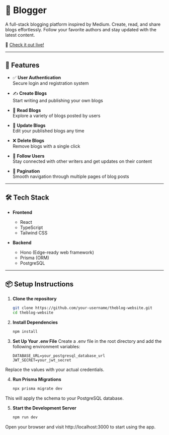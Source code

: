 # 📝 Blogger

A full-stack blogging platform inspired by Medium. Create, read, and share blogs effortlessly. Follow your favorite authors and stay updated with the latest content.

🔗 [Check it out live!](https://blog-website-two-chi.vercel.app/)

---

## 🚀 Features

- ✅ **User Authentication**  
  Secure login and registration system

- ✍️ **Create Blogs**  
  Start writing and publishing your own blogs

- 📖 **Read Blogs**  
  Explore a variety of blogs posted by users

- 🔄 **Update Blogs**  
  Edit your published blogs any time

- ❌ **Delete Blogs**  
  Remove blogs with a single click

- 🤝 **Follow Users**  
  Stay connected with other writers and get updates on their content

- 🔢 **Pagination**  
  Smooth navigation through multiple pages of blog posts

---

## 🛠️ Tech Stack

- **Frontend**  
  - React  
  - TypeScript  
  - Tailwind CSS  

- **Backend**  
  - Hono (Edge-ready web framework)  
  - Prisma (ORM)  
  - PostgreSQL  

---

## 📦 Setup Instructions

1. **Clone the repository**
   ```bash
   git clone https://github.com/your-username/theblog-website.git
   cd theblog-website
   
2. **Install Dependencies**
   ```bash
   npm install
   
3. **Set Up Your .env File**
   Create a .env file in the root directory and add the following environment variables:
   ```env
   DATABASE_URL=your_postgresql_database_url
   JWT_SECRET=your_jwt_secret

  Replace the values with your actual credentials.

4. **Run Prisma Migrations**
   ```bash
   npx prisma migrate dev

  This will apply the schema to your PostgreSQL database.

5. **Start the Development Server**
   ```bash
   npm run dev
  Open your browser and visit http://localhost:3000 to start using the app.







  
